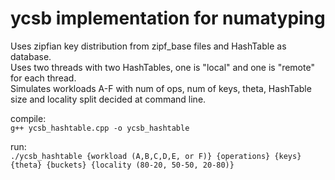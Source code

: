 # ycsb implementation for numatyping
Uses zipfian key distribution from zipf_base files and HashTable as database.  
Uses two threads with two HashTables, one is "local" and one is "remote" for each thread.   
Simulates workloads A-F with num of ops, num of keys, theta, HashTable size and locality split decided at command line.  


compile:  
```g++ ycsb_hashtable.cpp -o ycsb_hashtable```

run:  
```./ycsb_hashtable {workload (A,B,C,D,E, or F)} {operations} {keys} {theta} {buckets} {locality (80-20, 50-50, 20-80)}```